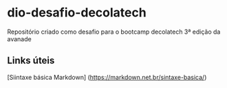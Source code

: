 # dio-desafio-decolatech
Repositório criado como desafio para o bootcamp decolatech 3ª edição da avanade


## Links úteis
[Siintaxe básica Markdown] (https://markdown.net.br/sintaxe-basica/)
